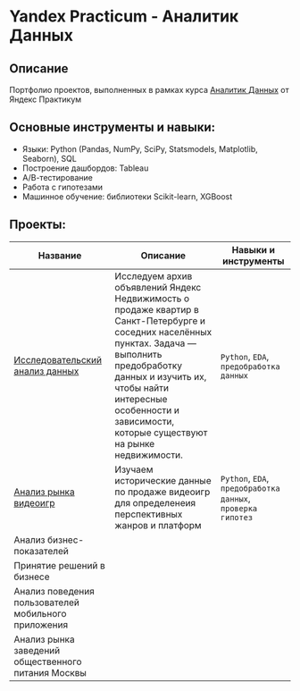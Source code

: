 # Yandex Practicum - Аналитик Данных

## Описание
Портфолио проектов, выполненных в рамках курса [Аналитик Данных](https://practicum.yandex.ru/data-analyst/) от Яндекс Практикум

## Основные инструменты и навыки:
- Языки: Python (Pandas, NumPy, SciPy, Statsmodels, Matplotlib, Seaborn), SQL
- Построение дашбордов: Tableau
- А/В-тестирование
- Работа с гипотезами
- Машинное обучение: библиотеки Scikit-learn, XGBoost

## Проекты:
| Название | Описание                                                    | Навыки и инструменты           |  
|-----------|-------------------|------------------------------------------------------------------|
| [Исследовательский анализ данных](exploratory_data_analysis/) | Исследуем архив объявлений Яндекс Недвижимость о продаже квартир в Санкт-Петербурге и соседних населённых пунктах. Задача — выполнить предобработку данных и изучить их, чтобы найти интересные особенности и зависимости, которые существуют на рынке недвижимости. | `Python`, `EDA`, `предобработка данных` |
| [Анализ рынка видеоигр](video_game_market_analysis/) |Изучаем исторические данные по продаже видеоигр для определенеия перспективных жанров и платформ|`Python`, `EDA`, `предобработка данных`, `проверка гипотез`|
| Анализ бизнес-показателей |       |         |
| Принятие решений в бизнесе |      |          |
| Анализ поведения пользователей мобильного приложения |     |     |
| Анализ рынка заведений общественного питания Москвы |      |     |


   



